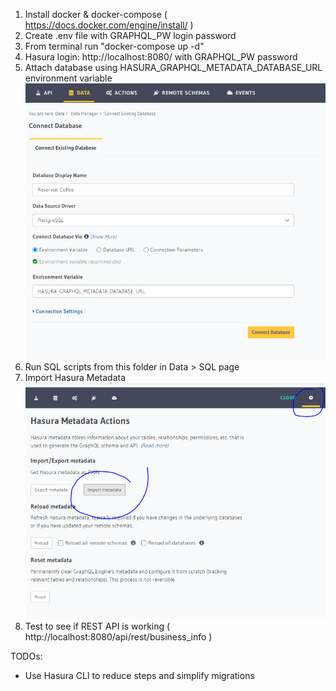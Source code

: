 
1. Install docker & docker-compose  ( https://docs.docker.com/engine/install/ )
2. Create .env file with GRAPHQL_PW login password
3. From terminal run "docker-compose up -d"
4. Hasura login: http://localhost:8080/ with GRAPHQL_PW password
5. Attach database using HASURA_GRAPHQL_METADATA_DATABASE_URL environment variable
![](./attach_db.png)
6. Run SQL scripts from this folder in Data > SQL page
7. Import Hasura Metadata 
![](./import_metadata.png)
8. Test to see if REST API is working ( http://localhost:8080/api/rest/business_info ) 

TODOs:
 - Use Hasura CLI to reduce steps and simplify migrations

